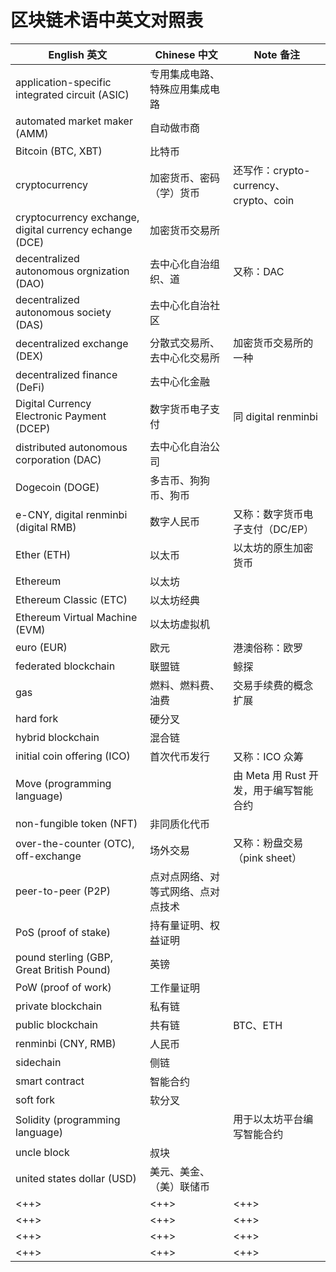 # 区块链术语中英文对照表

| English 英文                                            | Chinese 中文                       | Note 备注                              |
|---------------------------------------------------------|------------------------------------|----------------------------------------|
| application-specific integrated circuit (ASIC)          | 专用集成电路、特殊应用集成电路     |                                        |
| automated market maker (AMM)                            | 自动做市商                         |                                        |
| Bitcoin (BTC, XBT)                                      | 比特币                             |                                        |
| cryptocurrency                                          | 加密货币、密码（学）货币           | 还写作：crypto-currency、crypto、coin  |
| cryptocurrency exchange, digital currency echange (DCE) | 加密货币交易所                     |                                        |
| decentralized autonomous orgnization (DAO)              | 去中心化自治组织、道               | 又称：DAC                              |
| decentralized autonomous society (DAS)                  | 去中心化自治社区                   |                                        |
| decentralized exchange (DEX)                            | 分散式交易所、去中心化交易所       | 加密货币交易所的一种                   |
| decentralized finance (DeFi)                            | 去中心化金融                       |                                        |
| Digital Currency Electronic Payment (DCEP)              | 数字货币电子支付                   | 同 digital renminbi                    |
| distributed autonomous corporation (DAC)                | 去中心化自治公司                   |                                        |
| Dogecoin (DOGE)                                         | 多吉币、狗狗币、狗币               |                                        |
| e-CNY, digital renminbi (digital RMB)                   | 数字人民币                         | 又称：数字货币电子支付（DC/EP）        |
| Ether (ETH)                                             | 以太币                             | 以太坊的原生加密货币                   |
| Ethereum                                                | 以太坊                             |                                        |
| Ethereum Classic (ETC)                                  | 以太坊经典                         |                                        |
| Ethereum Virtual Machine (EVM)                          | 以太坊虚拟机                       |                                        |
| euro (EUR)                                              | 欧元                               | 港澳俗称：欧罗                         |
| federated blockchain                                    | 联盟链                             | 鲸探                                   |
| gas                                                     | 燃料、燃料费、油费                 | 交易手续费的概念扩展                   |
| hard fork                                               | 硬分叉                             |                                        |
| hybrid blockchain                                       | 混合链                             |                                        |
| initial coin offering (ICO)                             | 首次代币发行                       | 又称：ICO 众筹                         |
| Move (programming language)                             |                                    | 由 Meta 用 Rust 开发，用于编写智能合约 |
| non-fungible token (NFT)                                | 非同质化代币                       |                                        |
| over-the-counter (OTC), off-exchange                    | 场外交易                           | 又称：粉盘交易（pink sheet）           |
| peer-to-peer (P2P)                                      | 点对点网络、对等式网络、点对点技术 |                                        |
| PoS (proof of stake)                                    | 持有量证明、权益证明               |                                        |
| pound sterling (GBP, Great British Pound)               | 英镑                               |                                        |
| PoW (proof of work)                                     | 工作量证明                         |                                        |
| private blockchain                                      | 私有链                             |                                        |
| public blockchain                                       | 共有链                             | BTC、ETH                               |
| renminbi (CNY, RMB)                                     | 人民币                             |                                        |
| sidechain                                               | 侧链                               |                                        |
| smart contract                                          | 智能合约                           |                                        |
| soft fork                                               | 软分叉                             |                                        |
| Solidity (programming language)                         |                                    | 用于以太坊平台编写智能合约             |
| uncle block                                             | 叔块                               |                                        |
| united states dollar (USD)                              | 美元、美金、（美）联储币           |                                        |
| <++>                                                    | <++>                               | <++>                                   |
| <++>                                                    | <++>                               | <++>                                   |
| <++>                                                    | <++>                               | <++>                                   |
| <++>                                                    | <++>                               | <++>                                   |
